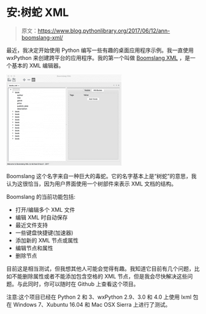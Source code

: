 # 安:树蛇 XML

> 原文：<https://www.blog.pythonlibrary.org/2017/06/12/ann-boomslang-xml/>

最近，我决定开始使用 Python 编写一些有趣的桌面应用程序示例。我一直使用 wxPython 来创建跨平台的应用程序。我的第一个叫做 [Boomslang XML](https://github.com/driscollis/boomslang) ，是一个基本的 XML 编辑器。

![](img/fde46b026b3cb821f9bd765366f3605b.png)

Boomslang 这个名字来自一种巨大的毒蛇。它的名字基本上是“树蛇”的意思，我认为这很恰当，因为用户界面使用一个树部件来表示 XML 文档的结构。

Boomslang 的当前功能包括:

*   打开/编辑多个 XML 文件
*   编辑 XML 时自动保存
*   最近文件支持
*   一些键盘快捷键(加速器)
*   添加新的 XML 节点或属性
*   编辑节点和属性
*   删除节点

目前这是相当测试，但我想其他人可能会觉得有趣。我知道它目前有几个问题，比如不能删除属性或者不能添加包含空格的 XML 节点，但是我会尽快解决这些问题。与此同时，你可以随时在 Github 上查看这个项目。

注意:这个项目已经在 Python 2 和 3、wxPython 2.9、3.0 和 4.0 上使用 lxml 包在 Windows 7、Xubuntu 16.04 和 Mac OSX Sierra 上进行了测试。